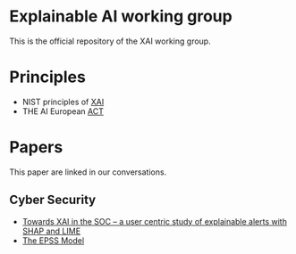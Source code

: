 # Explainable AI working group
This is the official repository of the XAI working group.

# Principles

* NIST principles of [XAI](https://nvlpubs.nist.gov/nistpubs/ir/2021/NIST.IR.8312.pdf)
* THE AI European [ACT](https://artificialintelligenceact.eu/)
 
# Papers

This paper are linked in our conversations.

## Cyber Security


* [Towards XAI in the SOC – a user centric study of explainable alerts with SHAP and LIME](https://ieeexplore.ieee.org/abstract/document/10020248)
* [The EPSS Model](https://www.first.org/epss/model) 
